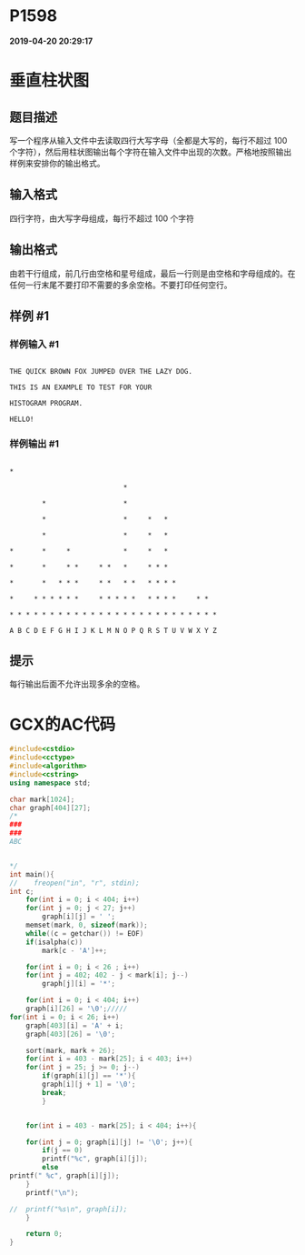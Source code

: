 
# P1598

**2019-04-20 20:29:17**
    
# 垂直柱状图

## 题目描述

写一个程序从输入文件中去读取四行大写字母（全都是大写的，每行不超过 $100$ 个字符），然后用柱状图输出每个字符在输入文件中出现的次数。严格地按照输出样例来安排你的输出格式。

## 输入格式

四行字符，由大写字母组成，每行不超过 $100$ 个字符

## 输出格式

由若干行组成，前几行由空格和星号组成，最后一行则是由空格和字母组成的。在任何一行末尾不要打印不需要的多余空格。不要打印任何空行。

## 样例 #1

### 样例输入 #1

```
THE QUICK BROWN FOX JUMPED OVER THE LAZY DOG.
THIS IS AN EXAMPLE TO TEST FOR YOUR
HISTOGRAM PROGRAM.
HELLO!
```

### 样例输出 #1

```
*
                            *
        *                   *
        *                   *     *   *
        *                   *     *   *
*       *     *             *     *   *
*       *     * *     * *   *     * * *
*       *   * * *     * *   * *   * * * *
*     * * * * * *     * * * * *   * * * *     * *
* * * * * * * * * * * * * * * * * * * * * * * * * *
A B C D E F G H I J K L M N O P Q R S T U V W X Y Z
```

## 提示

每行输出后面不允许出现多余的空格。

# GCX的AC代码
```cpp
#include<cstdio>
#include<cctype>
#include<algorithm>
#include<cstring>
using namespace std;

char mark[1024];
char graph[404][27];
/*
###
###
ABC


*/
int main(){
//    freopen("in", "r", stdin);
int c;
    for(int i = 0; i < 404; i++)
	for(int j = 0; j < 27; j++)
	    graph[i][j] = ' ';
    memset(mark, 0, sizeof(mark));
    while((c = getchar()) != EOF)
	if(isalpha(c))
	    mark[c - 'A']++;

    for(int i = 0; i < 26 ; i++)
	for(int j = 402; 402 - j < mark[i]; j--)
	    graph[j][i] = '*';

    for(int i = 0; i < 404; i++)
	graph[i][26] = '\0';/////
for(int i = 0; i < 26; i++)
	graph[403][i] = 'A' + i;
    graph[403][26] = '\0';

    sort(mark, mark + 26);    
    for(int i = 403 - mark[25]; i < 403; i++)
	for(int j = 25; j >= 0; j--)
	    if(graph[i][j] == '*'){
		graph[i][j + 1] = '\0';
		break;
	    }


    for(int i = 403 - mark[25]; i < 404; i++){

	for(int j = 0; graph[i][j] != '\0'; j++){
	    if(j == 0)
		printf("%c", graph[i][j]);
	    else
printf(" %c", graph[i][j]);
	}
	printf("\n");

//	printf("%s\n", graph[i]);
    }

    return 0;
}

```

